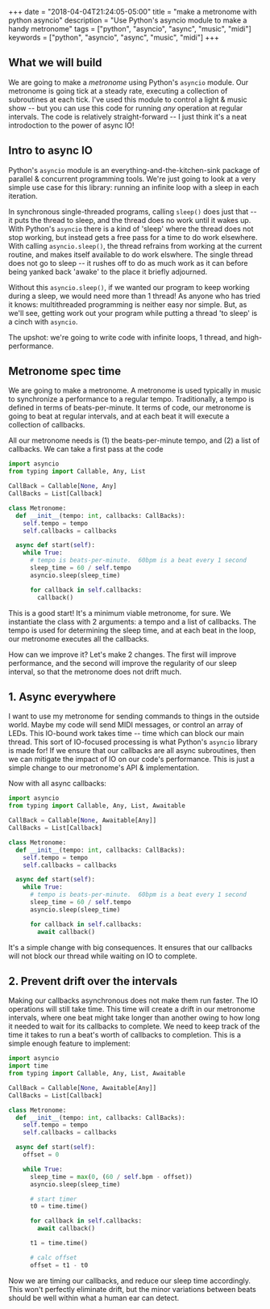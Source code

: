 +++
date = "2018-04-04T21:24:05-05:00"
title = "make a metronome with python asyncio"
description = "Use Python's asyncio module to make a handy metronome"
tags = ["python", "asyncio", "async", "music", "midi"]
keywords = ["python", "asyncio", "async", "music", "midi"]
+++
<!-- markdownlint-disable MD002 MD041-->

## What we will build

We are going to make a *metronome* using Python's `asyncio` module.  Our metronome is going tick at a steady rate, executing a collection of subroutines at each tick.  I've used this module to control a light & music show -- but you can use this code for running _any_ operation at regular intervals.  The code is relatively straight-forward -- I just think it's a neat introdoction to the power of async IO!

## Intro to async IO

Python's `asyncio` module is an everything-and-the-kitchen-sink package of parallel & concurrent programming tools.  We're just going to look at a very simple use case for this library: running an infinite loop with a sleep in each iteration.

In synchronous single-threaded programs, calling `sleep()` does just that -- it puts the thread to sleep, and the thread does no work until it wakes up.  With Python's `asyncio` there is a kind of 'sleep' where the thread does not stop working, but instead gets a free pass for a time to do work elsewhere.  With calling `asyncio.sleep()`, the thread refrains from working at the current routine, and makes itself available to do work elswhere.  The single thread does not go to sleep -- it rushes off to do as much work as it can before being yanked back 'awake' to the place it briefly adjourned.

Without this `asyncio.sleep()`, if we wanted our program to keep working during a sleep, we would need more than 1 thread!  As anyone who has tried it knows: multithreaded programming is neither easy nor simple.  But, as we'll see, getting work out your program while putting a thread 'to sleep' is a cinch with `asyncio`.

The upshot: we're going to write code with infinite loops, 1 thread, and high-performance.

## Metronome spec time

We are going to make a metronome.  A metronome is used typically in music to synchronize a performance to a regular tempo.  Traditionally, a tempo is defined in terms of beats-per-minute.  It terms of code, our metronome is going to beat at regular intervals, and at each beat it will execute a collection of callbacks.

All our metronome needs is (1) the beats-per-minute tempo, and (2) a list of callbacks.  We can take a first pass at the code

```python
import asyncio
from typing import Callable, Any, List

CallBack = Callable[None, Any]
CallBacks = List[Callback]

class Metronome:
  def __init__(tempo: int, callbacks: CallBacks):
    self.tempo = tempo
    self.callbacks = callbacks

  async def start(self):
    while True:
      # tempo is beats-per-minute.  60bpm is a beat every 1 second
      sleep_time = 60 / self.tempo
      asyncio.sleep(sleep_time)

      for callback in self.callbacks:
        callback()
```

This is a good start!  It's a minimum viable metronome, for sure.  We instantiate the class with 2 arguments: a tempo and a list of callbacks.  The tempo is used for determining the sleep time, and at each beat in the loop, our metronome executes all the callbacks.

How can we improve it?  Let's make 2 changes.  The first will improve performance, and the second will improve the regularity of our sleep interval, so that the metronome does not drift much.

## 1. Async everywhere

I want to use my metronome for sending commands to things in the outside world.  Maybe my code will send MIDI messages, or control an array of LEDs.  This IO-bound work takes time -- time which can block our main thread.  This sort of IO-focused processing is what Python's `asyncio` library is made for!  If we ensure that our callbacks are all async subroutines, then we can mitigate the impact of IO on our code's performance.  This is just a simple change to our metronome's API & implementation.

Now with all async callbacks:

```python
import asyncio
from typing import Callable, Any, List, Awaitable

CallBack = Callable[None, Awaitable[Any]]
CallBacks = List[Callback]

class Metronome:
  def __init__(tempo: int, callbacks: CallBacks):
    self.tempo = tempo
    self.callbacks = callbacks

  async def start(self):
    while True:
      # tempo is beats-per-minute.  60bpm is a beat every 1 second
      sleep_time = 60 / self.tempo
      asyncio.sleep(sleep_time)

      for callback in self.callbacks:
        await callback()
```

It's a simple change with big consequences.  It ensures that our callbacks will not block our thread while waiting on IO to complete.

## 2. Prevent drift over the intervals

Making our callbacks asynchronous does not make them run faster.  The IO operations will still take time.  This time will create a drift in our metronome intervals, where one beat might take longer than another owing to how long it needed to wait for its callbacks to complete.  We need to keep track of the time it takes to run a beat's worth of callbacks to completion.  This is a simple enough feature to implement:

```python
import asyncio
import time
from typing import Callable, Any, List, Awaitable

CallBack = Callable[None, Awaitable[Any]]
CallBacks = List[Callback]

class Metronome:
  def __init__(tempo: int, callbacks: CallBacks):
    self.tempo = tempo
    self.callbacks = callbacks

  async def start(self):
    offset = 0

    while True:
      sleep_time = max(0, (60 / self.bpm - offset))
      asyncio.sleep(sleep_time)

      # start timer
      t0 = time.time()

      for callback in self.callbacks:
        await callback()

      t1 = time.time()

      # calc offset
      offset = t1 - t0
```

Now we are timing our callbacks, and reduce our sleep time accordingly.  This won't perfectly eliminate drift, but the minor variations between beats should be well within what a human ear can detect.